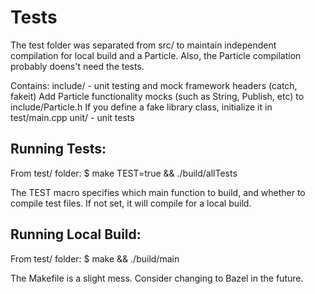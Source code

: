 # Tests
The test folder was separated from src/ to maintain independent compilation for local build and a Particle. Also, the Particle compilation probably doens't need the tests.

Contains:
include/ - unit testing and mock framework headers (catch, fakeit)
          Add Particle functionality mocks (such as String, Publish, etc) to include/Particle.h
          If you define a fake library class, initialize it in test/main.cpp
unit/ - unit tests

## Running Tests:
From test/ folder:
$ make TEST=true && ./build/allTests

The TEST macro specifies which main function to build, and whether to compile test files. If not set, it will compile for a local build.

## Running Local Build:
From test/ folder:
$ make && ./build/main

The Makefile is a slight mess. Consider changing to Bazel in the future.
